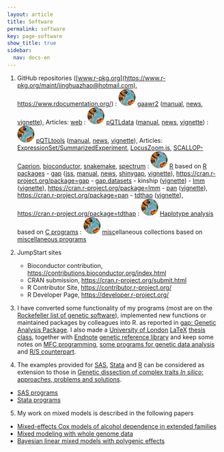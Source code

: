 ```yaml
---
layout: article
title: Software
permalink: software
key: page-software
show_title: true
sidebar:
  nav: docs-en
---
```


1. GitHub repositories ([www.r-pkg.org](https://www.r-pkg.org/maint/jinghuazhao@hotmail.com), <https://www.rdocumentation.org/>)
  : [![](bees.svg)](https://github.com/jinghuazhao/gaawr2) [gaawr2](https://jinghuazhao.github.io/gaawr2/) ([manual](https://jinghuazhao.github.io/gaawr2/reference/gaawr2.html), [news](https://jinghuazhao.github.io/gaawr2/news/index.html), [vignette](https://jinghuazhao.github.io/gaawr2/articles/gaawr2.html)), Articles: [web](https://jinghuazhao.github.io/gaawr2/articles/web.html)
  : [![](bees.svg)](https://github.com/jinghuazhao/pQTLdata) [pQTLdata](https://jinghuazhao.github.io/pQTLdata/) ([manual](https://jinghuazhao.github.io/pQTLdata/reference/pQTLdata.html), [news](https://jinghuazhao.github.io/pQTLdata/news/index.html), [vignette](https://jinghuazhao.github.io/pQTLdata/articles/pQTLdata.html))
  : [![](bees.svg)](https://github.com/jinghuazhao/pQTLtools) [pQTLtools](https://jinghuazhao.github.io/pQTLtools/) ([manual](https://jinghuazhao.github.io/pQTLtools/reference/pQTLtools.html), [news](https://jinghuazhao.github.io/pQTLtools/news/index.html), [vignette](https://jinghuazhao.github.io/pQTLtools/articles/pQTLtools.html)), Articles: [ExpressionSet/SummarizedExperiment](https://jinghuazhao.github.io/pQTLtools/articles/esse.html), [LocusZoom.js](https://jinghuazhao.github.io/pQTLtools/articles/LocusZoom.js.html), [SCALLOP-Caprion](https://jinghuazhao.github.io/pQTLtools/articles/SCALLOP-Caprion.html), [bioconductor](https://jinghuazhao.github.io/pQTLtools/articles/bioconductor.html), [snakemake](https://jinghuazhao.github.io/pQTLtools/articles/snakemake.html), [spectrum](https://jinghuazhao.github.io/pQTLtools/articles/spectrum.html)
  : [![](bees.svg)](https://github.com/jinghuazhao/R) [R](https://jinghuazhao.github.io/R/) based on [R packages](r-progs.md)
        - [gap](https://www.rdocumentation.org/packages/gap/) ([jss](https://cran.r-project.org/web/packages/gap/vignettes/jss.pdf), [manual](https://jinghuazhao.github.io/R/vignettes/gap-manual.pdf), [news](https://jinghuazhao.github.io/R/vignettes/ChangeLog.txt), [shinygap](https://jinghuazhao.github.io/R/vignettes/shinygap.html), [vignette](https://jinghuazhao.github.io/R/vignettes/gap.html)), <https://cran.r-project.org/package=gap>
        - [gap.datasets](https://www.rdocumentation.org/packages/gap.datasets)
        - kinship ([vignette](https://jinghuazhao.github.io/R/vignettes/kinship.pdf))
        - [lmm](https://www.rdocumentation.org/packages/lmm) ([vignette](https://jinghuazhao.github.io/R/vignettes/lmm-tr.pdf)), <https://cran.r-project.org/package=lmm>
        - [pan](https://www.rdocumentation.org/packages/pan) ([vignette](https://jinghuazhao.github.io/R/vignettes/pan-tr.pdf)), <https://cran.r-project.org/package=pan>
        - [tdthap](https://www.rdocumentation.org/packages/tdthap) ([vignette](https://jinghuazhao.github.io/R/vignettes/tdthap-paper.pdf)), <https://cran.r-project.org/package=tdthap>
  : [![](bees.svg)](https://github.com/jinghuazhao/Haplotype-Analysis) [Haplotype analysis](https://jinghuazhao.github.io/Haplotype-Analysis/) based on [C programs](c-progs.md)
  : [![](bees.svg)](https://github.com/jinghuazhao/misc) [misc](https://jinghuazhao.github.io/misc/)ellaneous collections based on [miscellaneous programs](misc-progs.md)

2. JumpStart sites
   - Bioconductor contribution, <https://contributions.bioconductor.org/index.html>
   - CRAN submission, <https://cran.r-project.org/submit.html>
   - R Contributor Site, <https://contributor.r-project.org/>
   - R Developer Page, <https://developer.r-project.org/>

3. I have converted some functionality of my programs (most are on the
[Rockefeller list of genetic software](https://gaow.github.io/genetic-analysis-software/)),
implemented new functions or maintained packages by colleagues into R. as reported in
[gap: Genetic Analysis Package](https://www.jstatsoft.org/article/view/v023i08). I also made a [University of London](http://www.lon.ac.uk/) [LaTeX](http://www.ctan.org/) [thesis class](software/ulthesis.zip),
together with [Endnote](http://www.endnote.com/) [genetic reference library](iop/jinghua/refs/genetics.enl)
and keep some notes on [MFC programming](iop/jinghua/winprog/winprog.html), [some programs for genetic data analysis](software/softlink.html) and [R/S counterpart](r-genetics.html).

4. The examples provided for [SAS](http://en.wikipedia.org/wiki/SAS_System), [Stata](http://en.wikipedia.org/wiki/Stata) and
[R](http://www.r-project.org/) can be considered as extension to those in
[Genetic dissection of complex traits *In silico*: approaches, problems and solutions](paper/cbio06.pdf).
  - [SAS programs](sas-progs.md)
  - [Stata programs](stata-progs.md)

5. My work on mixed models is described in the following papers
  - [Mixed-effects Cox models of alcohol dependence in extended families](https://link.springer.com/article/10.1186/1471-2156-6-S1-S127)
  - [Mixed modeling with whole genome data](http://www.hindawi.com/journals/jps/2012/485174/)
  - [Bayesian linear mixed models with polygenic effects](https://www.jstatsoft.org/article/view/v085i06)
